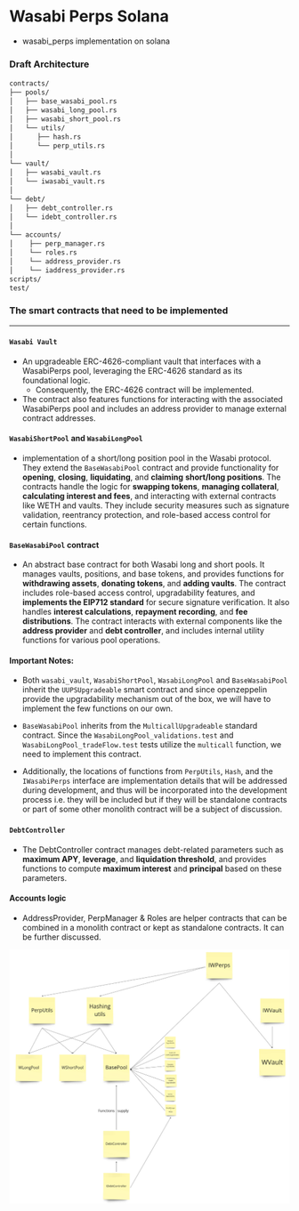 # Wasabi Perps Solana
* wasabi_perps implementation on solana

### Draft Architecture
```
contracts/
├── pools/
│   ├── base_wasabi_pool.rs
│   ├── wasabi_long_pool.rs
│   ├── wasabi_short_pool.rs
│   └── utils/
│      ├── hash.rs
│      └── perp_utils.rs
│
└── vault/
│   ├── wasabi_vault.rs
│   └── iwasabi_vault.rs
│
└── debt/
│   ├── debt_controller.rs
│   └── idebt_controller.rs
│
└── accounts/
│    ├── perp_manager.rs
│    └── roles.rs
│    └── address_provider.rs
│    └── iaddress_provider.rs
scripts/
test/
```

### The smart contracts that need to be implemented
-----
#### `Wasabi Vault`
* An upgradeable ERC-4626-compliant vault that interfaces with a WasabiPerps pool, leveraging the ERC-4626 standard as its foundational logic.
  * Consequently, the ERC-4626 contract will be implemented.
* The contract also features functions for interacting with the associated WasabiPerps pool and includes an address provider to manage external contract addresses.

#### `WasabiShortPool` and `WasabiLongPool`
* implementation of a short/long position pool in the Wasabi protocol. They extend the `BaseWasabiPool` contract and provide functionality for **opening**, **closing**, **liquidating**, and **claiming** **short/long positions**. The contracts handle the logic for **swapping tokens**, **managing collateral**, **calculating interest and fees**, and interacting with external contracts like WETH and vaults. They include security measures such as signature validation, reentrancy protection, and role-based access control for certain functions.

#### `BaseWasabiPool` contract
* An abstract base contract for both Wasabi long and short pools. It manages vaults, positions, and base tokens, and provides functions for **withdrawing assets**, **donating tokens**, and **adding vaults**. The contract includes role-based access control, upgradability features, and **implements the EIP712 standard** for secure signature verification. It also handles **interest calculations**, **repayment recording**, and **fee distributions**. The contract interacts with external components like the **address provider** and **debt controller**, and includes internal utility functions for various pool operations.

#### Important Notes:
- Both `wasabi_vault`, `WasabiShortPool`, `WasabiLongPool` and `BaseWasabiPool` inherit the `UUPSUpgradeable` smart contract and since openzeppelin provide the upgradability mechanism out of the box, we will have to implement the few functions on our own.

- `BaseWasabiPool` inherits from the `MulticallUpgradeable` standard contract. Since the `WasabiLongPool_validations.test` and `WasabiLongPool_tradeFlow.test` tests utilize the `multicall` function, we need to implement this contract.

- Additionally, the locations of functions from `PerpUtils`, `Hash`, and the `IWasabiPerps` interface are implementation details that will be addressed during development, and thus will be incorporated into the development process i.e. they will be included but if they will be standalone contracts or part of some other monolith contract will be a subject of discussion.

#### `DebtController`
- The DebtController contract manages debt-related parameters such as **maximum APY**, **leverage**, and **liquidation threshold**, and provides functions to compute **maximum interest** and **principal** based on these parameters.

#### Accounts logic
* AddressProvider, PerpManager & Roles are helper contracts that can be combined in a monolith contract or kept as standalone contracts. It can be further discussed.

![image](./image.png)
